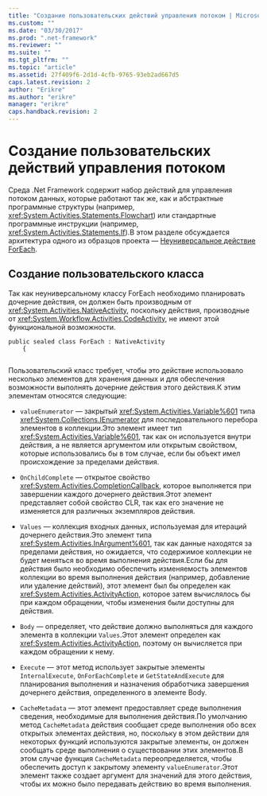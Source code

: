 ```yaml
---
title: "Создание пользовательских действий управления потоком | Microsoft Docs"
ms.custom: ""
ms.date: "03/30/2017"
ms.prod: ".net-framework"
ms.reviewer: ""
ms.suite: ""
ms.tgt_pltfrm: ""
ms.topic: "article"
ms.assetid: 27f409f6-2d1d-4cfb-9765-93eb2ad667d5
caps.latest.revision: 2
author: "Erikre"
ms.author: "erikre"
manager: "erikre"
caps.handback.revision: 2
---
```

# Создание пользовательских действий управления потоком
Среда .Net Framework содержит набор действий для управления потоком данных, которые работают так же, как и абстрактные программные структуры \(например, <xref:System.Activities.Statements.Flowchart>\) или стандартные программные инструкции \(например, <xref:System.Activities.Statements.If>\).В этом разделе обсуждается архитектура одного из образцов проекта — [Неуниверсальное действие ForEach](../../../docs/framework/windows-workflow-foundation/samples/non-generic-foreach.md).  
  
## Создание пользовательского класса  
 Так как неуниверсальному классу ForEach необходимо планировать дочерние действия, он должен быть производным от <xref:System.Activities.NativeActivity>, поскольку действия, производные от <xref:System.Workflow.Activities.CodeActivity>, не имеют этой функциональной возможности.  
  
```  
public sealed class ForEach : NativeActivity  
    {  
  
```  
  
 Пользовательский класс требует, чтобы это действие использовало несколько элементов для хранения данных и для обеспечения возможности выполнять дочерние действия этого действия.К этим элементам относятся следующие:  
  
-   `valueEnumerator` — закрытый <xref:System.Activities.Variable%601> типа <xref:System.Collections.IEnumerator> для последовательного перебора элементов в коллекции.Это элемент имеет тип <xref:System.Activities.Variable%601>, так как он используется внутри действия, а не является аргументом или открытым свойством, которые использовались бы в том случае, если бы объект имел происхождение за пределами действия.  
  
-   `OnChildComplete` — открытое свойство <xref:System.Activities.CompletionCallback>, которое выполняется при завершении каждого дочернего действия.Этот элемент представляет собой свойство CLR, так как его значение не изменяется для различных экземпляров действия.  
  
-   `Values` — коллекция входных данных, используемая для итераций дочернего действия.Это элемент типа <xref:System.Activities.InArgument%601>, так как данные находятся за пределами действия, но ожидается, что содержимое коллекции не будет меняться во время выполнения действия.Если бы для действия было необходимо обеспечить изменяемость элементов коллекции во время выполнения действия \(например, добавление или удаление действий\), этот элемент был бы определен как <xref:System.Activities.ActivityAction>, которое затем вычислялось бы при каждом обращении, чтобы изменения были доступны для действия.  
  
-   `Body` — определяет, что действие должно выполняться для каждого элемента в коллекции `Values`.Этот элемент определен как <xref:System.Activities.ActivityAction>, поэтому он вычисляется при каждом обращении к нему.  
  
-   `Execute` — этот метод использует закрытые элементы `InternalExecute`, `OnForEachComplete` и `GetStateAndExecute` для планирования выполнения и назначения обработчика завершения дочернего действия, определенного в элементе Body.  
  
-   `CacheMetadata` — этот элемент предоставляет среде выполнения сведения, необходимые для выполнения действия.По умолчанию метод `CacheMetadata` действия сообщает среде выполнения обо всех открытых элементах действия, но, поскольку в этом действии для некоторых функций используются закрытые элементы, он должен сообщать среде выполнения о существовании этих элементов.В этом случае функция `CacheMetadata` переопределяется, чтобы обеспечить доступ к закрытому элементу `valueEnumerator`.Этот элемент также создает аргумент для значений для этого действия, чтобы их можно было передавать действию во время выполнения.